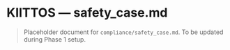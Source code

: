 # KIITTOS — safety_case.md
> Placeholder document for `compliance/safety_case.md`.
> To be updated during Phase 1 setup.
